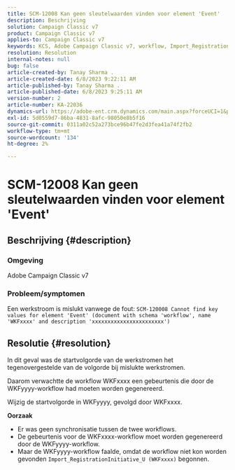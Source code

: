 ```yaml
---
title: SCM-12008 Kan geen sleutelwaarden vinden voor element 'Event'
description: Beschrijving
solution: Campaign Classic v7
product: Campaign Classic v7
applies-to: Campaign Classic v7
keywords: KCS, Adobe Campaign Classic v7, workflow, Import_RegistrationInitiative_U, fout, problemen oplossen, ACC, find, key values, SCM-12008
resolution: Resolution
internal-notes: null
bug: false
article-created-by: Tanay Sharma .
article-created-date: 6/8/2023 9:22:11 AM
article-published-by: Tanay Sharma .
article-published-date: 6/8/2023 9:25:11 AM
version-number: 2
article-number: KA-22036
dynamics-url: https://adobe-ent.crm.dynamics.com/main.aspx?forceUCI=1&pagetype=entityrecord&etn=knowledgearticle&id=1f331af2-dd05-ee11-8f6e-6045bd006b3d
exl-id: 5d0559d7-86ba-4831-8afc-98050e8b5f16
source-git-commit: 0311a02c52a273bce96b47fe2d3fea41a74f2fb2
workflow-type: tm+mt
source-wordcount: '134'
ht-degree: 2%

---
```


# SCM-12008 Kan geen sleutelwaarden vinden voor element &#39;Event&#39;

## Beschrijving {#description}


### <b>Omgeving</b>

Adobe Campaign Classic v7



### <b>Probleem/symptomen</b>

Een werkstroom is mislukt vanwege de fout:
`SCM-120008 Cannot find key values for element 'Event' (document with schema 'workflow', name 'WKFxxxx' and description 'xxxxxxxxxxxxxxxxxxxxxxx')`

## Resolutie {#resolution}


In dit geval was de startvolgorde van de werkstromen het tegenovergestelde van de volgorde bij mislukte werkstromen.

Daarom verwachtte de workflow WKFxxxx een gebeurtenis die door de WKFyyyy-workflow had moeten worden gegenereerd.

Wijzig de startvolgorde in WKFyyyy, gevolgd door WKFxxxx.

<b>Oorzaak</b>

- Er was geen synchronisatie tussen de twee workflows.
- De gebeurtenis voor de WKFxxxx-workflow moet worden gegenereerd door de WKFyyyy-workflow.
- Maar de WKFyyyy-workflow faalde, omdat de workflow niet kon worden gevonden `Import_RegistrationInitiative_U (WKFxxxx)` begonnen.

